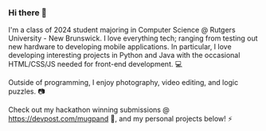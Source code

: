 ### Hi there 👋

I'm a class of 2024 student majoring in Computer Science @ Rutgers University - New Brunswick. I love everything tech; ranging from testing out new hardware to developing mobile applications. In particular, I love developing interesting projects in Python and Java with the occasional HTML/CSS/JS needed for front-end development. 💻

Outside of programming, I enjoy photography, video editing, and logic puzzles. 📷

Check out my hackathon winning submissions @ https://devpost.com/mugpand 🥇, and my personal projects below! ⚡

<!--
**MugPand/MugPand** is a ✨ _special_ ✨ repository because its `README.md` (this file) appears on your GitHub profile.

Here are some ideas to get you started:

- 🔭 I’m currently working on ...
- 🌱 I’m currently learning ...
- 👯 I’m looking to collaborate on ...
- 🤔 I’m looking for help with ...
- 💬 Ask me about ...
- 📫 How to reach me: ...
- 😄 Pronouns: ...
- ⚡ Fun fact: ...
-->

